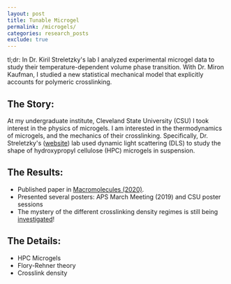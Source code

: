 ```yaml
---
layout: post
title: Tunable Microgel
permalink: /microgels/
categories: research_posts
exclude: true
---
```


tl;dr: 
In Dr. Kiril Streletzky's lab I analyzed experimental microgel data to study their temperature-dependent volume phase transition. With Dr. Miron Kaufman, I studied a new statistical mechanical model that explicitly accounts for polymeric crosslinking.

## The Story:
At my undergraduate institute, Cleveland State University (CSU) I took interest in the physics of microgels. I am interested in the thermodynamics of microgels, and the mechanics of their crosslinking. Specifically, Dr. Streletzky's ([website][kiril-website]) lab used dynamic light scattering (DLS) to study the shape of hydroxypropyl cellulose (HPC) microgels in suspension. 

## The Results:
- Published paper in [Macromolecules (2020)][paper-link].
- Presented several posters: APS March Meeting (2019) and CSU poster sessions
- The mystery of the different crosslinking density regimes is still being [investigated][sam-paper]!

## The Details:
- HPC Microgels
- Flory-Rehner theory
- Crosslink density

[kiril-website]: https://facultyprofile.csuohio.edu/csufacultyprofile/detail.cfm?FacultyID=k_streletzky
[paper-link]: https://pubs.acs.org/doi/abs/10.1021/acs.macromol.0c01605
[sam-paper]: https://meetings.aps.org/Meeting/MAR22/Session/N00.43
[kiril-poster]: 
[miron-poster]: 